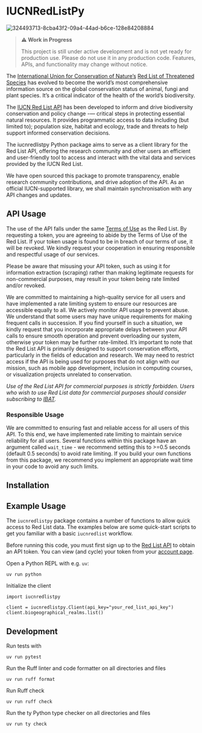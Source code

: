 # IUCNRedListPy

![324493713-8cba43f2-09a4-44ad-b6ce-128e84208884](https://github.com/user-attachments/assets/adb277f8-14a5-42d6-86ab-9b51298617af)

> **⚠️ Work in Progress**
>
> This project is still under active development and is not yet ready for production use. Please do not use it in any production code. Features, APIs, and functionality may change without notice.

The [International Union for Conservation of
Nature’s](https://www.iucn.org) [Red List of Threatened
Species](https://www.iucnredlist.org) has evolved to become the world’s
most comprehensive information source on the global conservation status
of animal, fungi and plant species. It’s a critical indicator of the
health of the world’s biodiversity.

The [IUCN Red List API](https://api.iucnredlist.org) has been developed
to inform and drive biodiversity conservation and policy change -—
critical steps in protecting essential natural resources. It provides
programmatic access to data including (but limited to); population size,
habitat and ecology, trade and threats to help support informed
conservation decisions.

The iucnredlistpy Python package aims to serve as a client library for the Red
List API, offering the research community and other users an efficient
and user-friendly tool to access and interact with the vital data and
services provided by the IUCN Red List.

We have open sourced this package to promote transparency, enable
research community contributions, and drive adoption of the API. As an
official IUCN-supported library, we shall maintain synchronisation with
any API changes and updates.

## API Usage

The use of the API falls under the same [Terms of
Use](https://www.iucnredlist.org/terms/terms-of-use) as the Red List. By
requesting a token, you are agreeing to abide by the Terms of Use of the
Red List. If your token usage is found to be in breach of our terms of
use, it will be revoked. We kindly request your cooperation in ensuring
responsible and respectful usage of our services.

Please be aware that misusing your API token, such as using it for
information extraction (scraping) rather than making legitimate requests
for non-commercial purposes, may result in your token being rate limited
and/or revoked.

We are committed to maintaining a high-quality service for all users and
have implemented a rate limiting system to ensure our resources are
accessible equally to all. We actively monitor API usage to prevent
abuse. We understand that some users may have unique requirements for
making frequent calls in succession. If you find yourself in such a
situation, we kindly request that you incorporate appropriate delays
between your API calls to ensure smooth operation and prevent
overloading our system, otherwise your token may be further
rate-limited. It’s important to note that the Red List API is primarily
designed to support conservation efforts, particularly in the fields of
education and research. We may need to restrict access if the API is
being used for purposes that do not align with our mission, such as
mobile app development, inclusion in computing courses, or visualization
projects unrelated to conservation.

*Use of the Red List API for commercial purposes is strictly forbidden.
Users who wish to use Red List data for commercial purposes should
consider subscribing to [IBAT](www.ibat-alliance.org).*

### Responsible Usage

We are committed to ensuring fast and reliable access for all users of
this API. To this end, we have implemented rate limiting to maintain
service reliability for all users. Several functions within this package
have an argument called `wait_time` - we recommend setting this to
\>=0.5 seconds (default 0.5 seconds) to avoid rate limiting. If you
build your own functions from this package, we recommend you implement
an appropriate wait time in your code to avoid any such limits.

## Installation

## Example Usage

The `iucnredlistpy` package contains a number of functions to allow quick
access to Red List data. The examples below are some quick-start scripts
to get you familiar with a basic `iucnredlist` workflow.

Before running this code, you must first sign up to the [Red List
API](https://api.iucnredlist.org) to obtain an API token. You can view
(and cycle) your token from your [account
page](https://api.iucnredlist.org/users/edit).

Open a Python REPL with e.g. `uv`:
```
uv run python
```

Initialize the client
```
import iucnredlistpy

client = iucnredlistpy.Client(api_key="your_red_list_api_key")
client.biogeographical_realms.list()
```

## Development

Run tests with 
```
uv run pytest
```

Run the Ruff linter and code formatter on all directories and files
```
uv run ruff format
```

Run Ruff check
```
uv run ruff check
```

Run the ty Python type checker on all directories and files
```
uv run ty check
```
